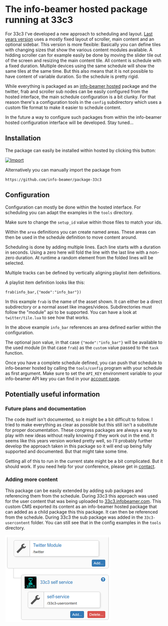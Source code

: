 # The info-beamer hosted package running at 33c3

For 33c3 I've developed a new approach to scheduling
and layout. [Last years version](https://github.com/info-beamer/package-32c3-screens)
uses a mostly fixed layout of scroller, main content and an
optional sidebar. This version is more flexible: Basically
you can define tiles with changing sizes that show the
various content modules available. A hidding scroller can
for example easily be done by moving the slider tile out of
the screen and resizing the main content tile. All content
is schedule with a fixed duration. Multiple devices using
the same schedule will show the same tiles at the same time.
But this also means that it is not possible to have content
of variable duration. So the schedule is pretty rigid.

While everything is packaged as an
[info-beamer hosted](https://info-beamer.com/hosted)
package and the twitter, frab and scroller sub nodes
can be easily configured from the hosted interface,
the main schedule configuration is a bit clunky.
For that reason there's a configuration tools in
the `config` subdirectory which uses a custom
file format to make it easier to schedule content.

In the future a way to configure such packages from within
the info-beamer hosted configuration interface will be
developed. Stay tuned...

## Installation

The package can easily be installed within hosted by
clicking this button:

[![Import](https://cdn.infobeamer.com/s/img/import.png)](https://info-beamer.com/use?url=https://github.com/info-beamer/package-33c3)

Alternatively you can manually import the package from

```
https://github.com/info-beamer/package-33c3
```

## Configuration

Configuration can mostly be done within the hosted
interface. For scheduling you can adapt the examples in the
`tools` directory.

Make sure to change the `setup_id` value within those files
to match your ids.

Within the `area` definitions you can create named areas.
These areas can then be used in the schedule definition to
move content around.

Scheduling is done by adding multiple lines. Each line
starts with a duration in seconds. Using a zero here will
fold the line with the last line with a non-zero duration.
At runtime a random element from the folded lines will be
selected.

Multiple tracks can be defined by vertically aligning
playlist item definitions.

A playlist item definition looks like this:

```
frab(info_bar,{"mode":"info_bar"})
```

In this example `frab` is the name of the asset shown. It
can either be a direct subdirectory or a normal asset like
images/videos. Subdirectories must follow the "module" api
to be supported.  You can have a look at `twitter/tile.lua`
to see how that works.

In the above example `info_bar` references an area defined
earlier within the configuration.

The optional json value, in that case `{"mode":"info_bar"}`
will be available to the used module (in that case `frab`)
as the `custom` value passed to the `task` function.

Once you have a complete schedule defined, you can push that
schedule to info-beamer hosted by calling the `tools/config`
program with your schedule as first argument. Make sure to
set the `API_KEY` environment variable to your info-beamer
API key you can find in your [account page](https://info-beamer.com/account).

## Potentially useful information

### Future plans and documentation

The code itself isn't documented, so it might be a bit
difficult to follow. I tried to make everything as clear as
possible but this still isn't a substitute for proper
documentation. These congress packages are always a way to
play with new ideas without really knowing if they work out
in the end. It seems like this years version worked pretty
well, so I'll probably further develop the approach taken in
this package so it will end up being fully supported and
documented. But that might take some time.

Getting all of this to run in the current state might be
a bit complicated. But it should work. If you need help for
your conference, please get in
[contact](https://info-beamer.com/contact).

### Adding more content

This package can be easily extended by adding sub packages
and referencing them from the schedule. During 33c3 this
approach was used for the user content that was being
uploaded to
[33c3.infobeamer.com](https://github.com/info-beamer/33c3-cms).
This custom CMS exported its content as an info-beamer
hosted package that can added as a child package this this
package. It can then be referenced from the schedule.
During 33c3 the sub package was added in the
`33c3-usercontent` folder.  You can still see that in the
config examples in the `tools` directory.

![sub packages](tools/sub-package.png)
